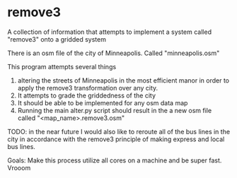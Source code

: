 # remove3
A collection of information that attempts to implement a system called "remove3" onto a gridded system

There is an osm file of the city of Minneapolis. Called "minneapolis.osm"

This program attempts several things
1. altering the streets of Minneapolis in the most efficient manor in order to apply the remove3 transformation over any city.
2. It attempts to grade the griddedness of the city
3. It should be able to be implemented for any osm data map
4. Running the main alter.py script should result in the a new osm file called "<map_name>.remove3.osm"

TODO: in the near future I would also like to reroute all of the bus lines in the city in accordance with the remove3 principle of making express and local bus lines.

Goals: Make this process utilize all cores on a machine and be super fast. Vrooom